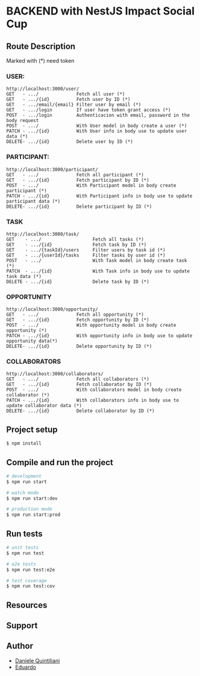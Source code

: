 # BACKEND with NestJS Impact Social Cup

## Route Description

Marked with (\*) need token

### USER:

```http
http://localhost:3000/user/
GET   - .../              Fetch all user (*)
GET   - .../{id}          Fetch user by ID (*)
GET   - .../email/{email} Filter user by email (*)
GET   - .../login         If user have token grant access (*)
POST  - .../login         Authenticacion with email, password in the body request
POST  - .../              With User model in body create a user (*)
PATCH - .../{id}          With User info in body use to update user data (*)
DELETE- .../{id}          Delete user by ID (*)
```

### PARTICIPANT:

```http
http://localhost:3000/participant/
GET   - .../              Fetch all participant (*)
GET   - .../{id}          Fetch participant by ID (*)
POST  - .../              With Participant model in body create participant (*)
PATCH - .../{id}          With Participant info in body use to update participant data (*)
DELETE- .../{id}          Delete participant by ID (*)
```

### TASK

```http
http://localhost:3000/task/
GET    - .../                   Fetch all tasks (*)
GET    - .../{id}               Fetch task by ID (*)
GET    - .../{taskId}/users     Filter users by task id (*)
GET    - .../{userId}/tasks     Filter tasks by user id (*)
POST   - .../                   With Task model in body create task (*)
PATCH  - .../{id}               With Task info in body use to update task data (*)
DELETE - .../{id}               Delete task by ID (*)
```

### OPPORTUNITY

```http
http://localhost:3000/opportunity/
GET   - .../              Fetch all opportunity (*)
GET   - .../{id}          Fetch opportunity by ID (*)
POST  - .../              With opportunity model in body create opportunity (*)
PATCH - .../{id}          With opportunity info in body use to update opportunity data(*)
DELETE- .../{id}          Delete opportunity by ID (*)
```

### COLLABORATORS

```http
http://localhost:3000/collaborators/
GET   - .../              Fetch all collaborators (*)
GET   - .../{id}          Fetch collaborator by ID (*)
POST  - .../              With collaborators model in body create collaborator (*)
PATCH - .../{id}          With collaborators info in body use to update collaborator data (*)
DELETE- .../{id}          Delete collaborator by ID (*)
```

## Project setup

```bash
$ npm install
```

## Compile and run the project

```bash
# development
$ npm run start

# watch mode
$ npm run start:dev

# production mode
$ npm run start:prod
```

## Run tests

```bash
# unit tests
$ npm run test

# e2e tests
$ npm run test:e2e

# test coverage
$ npm run test:cov
```

## Resources

## Support

## Author

- [Daniele Quintiliani](www.linkedin.com/in/daniele-quintiliani)
- [Eduardo](https://www.linkedin.com/in/eduardo-criado-web-developer/)

